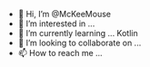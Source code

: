 - 👋 Hi, I’m @McKeeMouse
- 👀 I’m interested in ...
- 🌱 I’m currently learning ... Kotlin
- 💞️ I’m looking to collaborate on ...
- 📫 How to reach me ...

<!---
McKeeMouse/McKeeMouse is a ✨ special ✨ repository because its `README.md` (this file) appears on your GitHub profile.
You can click the Preview link to take a look at your changes.
--->
